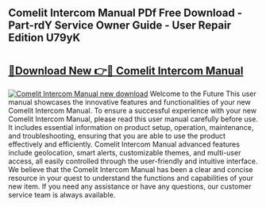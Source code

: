 ## Comelit Intercom Manual PDf Free Download - Part-rdY Service Owner Guide - User Repair Edition U79yK

# <h2><a href="http://bc31064.oget.top/?id=Comelit+Intercom+Manual">🔗Download New 👉🔴 Comelit Intercom Manual</a></h2>

[![Comelit Intercom Manual new download](https://i.imgur.com/5g1atiW.png)](http://bc31064.oget.top/?id=Comelit+Intercom+Manual)
Welcome to the Future This user manual showcases the innovative features and functionalities of your new Comelit Intercom Manual. To ensure a successful experience with your new Comelit Intercom Manual, please read this user manual carefully before use. It includes essential information on product setup, operation, maintenance, and troubleshooting, ensuring that you are able to use the product effectively and efficiently. Comelit Intercom Manual advanced features include geolocation, smart alerts, customizable themes, and multi-user access, all easily controlled through the user-friendly and intuitive interface. We believe that the Comelit Intercom Manual has been a clear and concise resource in your quest to understand the functions and capabilities of your new item. If you need any assistance or have any questions, our customer service team is always available.
